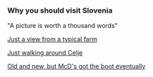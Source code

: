 ### Why you should visit Slovenia ###

"A picture is worth a thousand words"

[Just a view from a typical farm](https://photos.app.goo.gl/y2cbfkNYbSrf8inf8)

[Just walking around Celje](https://photos.app.goo.gl/DRbgQytSKPbx84Ao6)

[Old and new, but McD's got the boot eventually](https://photos.app.goo.gl/oH3HtY9hYsNx8nd77)
